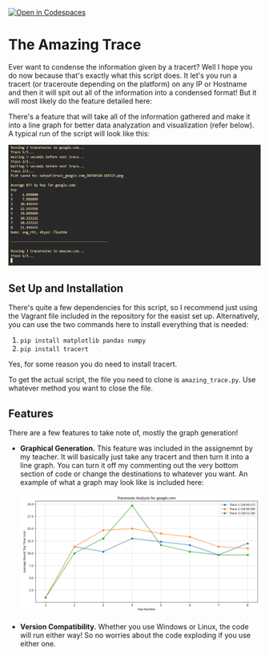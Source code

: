 [![Open in Codespaces](https://classroom.github.com/assets/launch-codespace-2972f46106e565e64193e422d61a12cf1da4916b45550586e14ef0a7c637dd04.svg)](https://classroom.github.com/open-in-codespaces?assignment_repo_id=18567481)

# The Amazing Trace

Ever want to condense the information given by a tracert? Well I hope you do now because that's exactly what this script does. It let's you run a tracert (or traceroute depending on the platform) on any IP or Hostname and then it will spit out all of the information into a condensed format! But it will most likely do the feature detailed here:

There's a feature that will take all of the information gathered and make it into a line graph for better data analyzation and visualization (refer below). A typical run of the script will look like this:

![example_1](imgs/Screenshot%202025-03-10%20185553.png)

## Set Up and Installation

There's quite a few dependencies for this script, so I recommend just using the Vagrant file included in the repository for the easist set up. Alternatively, you can use the two commands here to install everything that is needed: 

1. `pip install matplotlib pandas numpy`
2. `pip install tracert`

Yes, for some reason you do need to install tracert.

To get the actual script, the file you need to clone is `amazing_trace.py`. Use whatever method you want to close the file.

## Features
There are a few features to take note of, mostly the graph generation!

- __Graphical Generation.__ This feature was included in the assignemnt by my teacher. It will basically just take any tracert and then turn it into a line graph. You can turn it off my commenting out the very bottom section of code or change the destinations to whatever you want. An example of what a graph may look like is included here:

  ![example](imgs/trace_google-com_20250306-185129.png)

- __Version Compatibility.__ Whether you use Windows or Linux, the code will run either way! So no worries about the code exploding if you use either one.